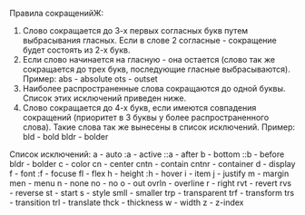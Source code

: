 Правила сокращенийЖ:
1. Слово сокращается до 3-х первых согласных букв путем выбрасывания гласных. Если в слове 2 согласные - сокращение будет состоять из 2-х букв.
2. Если слово начинается на гласную - она остается (слово так же сокращается до трех букв, последующие гласные выбрасываются). 
Пример:
abs - absolute
ots - outset
3. Наиболее распространенные слова сокращаются до одной буквы. Список этих исключений приведен ниже.
4. Слово сокращается до 4-х букв, если имеются совпадения сокращений (приоритет в 3 буквы у более распространенного слова). Такие слова так же вынесены в список исключений. 
Пример: 
bld - bold
bldr - bolder


Список исключений:
а - auto
:a - active
::a - after
b - bottom
::b - before
bldr - bolder
c - color
cn - center
cntn - contain
cntnr - container
d - display
f - font
:f - focuse
fl - flex
h - height
:h - hover
i - item
j - justify
m - margin
men - menu
n - none
no - no
o - out
ovrln - overline
r - right
rvt - revert
rvs - reverse
st - start
s - style
smll - smaller
trp - transparent
trf - transform
trs - transition
trl - translate
thck - thickness
w - width
z - z-index
<!--
а - auto
:a - active
::a - after
abs - absolute
alg - align
arn - around
att - attachment
avl - available
b - bottom
::b - before
bck - background
blc - block
bld - bold
bldr - bolder
bln - blink
brd - border
bs - base
bss - basis
btw - between
bx - box
c - color
cll - cell
clm - column
clp - clip
cnd - condensed
cn - center
cnt - content
cntn - contain
cntnr - container
cpt - caption
crr - currentColor
cvr - cover
d - display
dbl - double
dcr - decoration
drc - direction
dsh - dashed
dtt - dotted
evn - evenly
exp - expanded
ext - extra
f - font
:f - focuse
fl - flex
fll - fill
flw - flow
fml - family
frm - from
ftr - footer
fxd - fixed
grd - grid
grp - group
grv - groove
grw - grow
h - height
hdd - hidden
hdr - header
i - item
icn - icon
img - image
ind- indent
inh - inherit
inl - inline
ins - inset
int - initial
itl - italic
j - justify
l - left
lcl - local
lgr - lighter
ln - line
lrg - large
lrgr - larger
lst - list
m - margin
mdm - medium
men - menu
mn - min
mss - message
mtc - match
mx - max
n - none
no - no
nrm - normal
o - out
obl - oblique
ord - order
org - origin
ots - outset
ovr - over
ovrln - overline
p - padding
r - right
rb - ruby
rdg - ridge
rds - radius
rlt - relative
rn - run
rnd - round
rpt - repeat
rw - row
prn - parent
pst - position
rt - root
rvs - reverse
rvt - revert
s - style
scr - scroll
shr - shrink
shd - shadow
sld - solid
slf - self
slc - slice
sml - small
smll - smaller
sm - semi
spc - space
src - source
st - start
str - stretch
stt - static
stc - sticky
sz - size
szn - sizing
t - top
tbl - table
thc - thick
thck - thickness
thn - thin
thr - through
trf - transform
trl - translate
trp - transparent
trs - transition
txt - text 
ult - ultra
und - under
undln - underline
uns - unset
w - width
wrp - wrap
wv - wavy
z - z-index

-->

<!-- patterns -->
<!-- 
brd(1) - border: 1px solid transparent;
 -->
